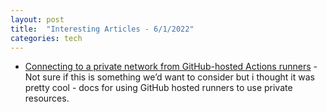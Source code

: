 ```yaml
---
layout: post
title:  "Interesting Articles - 6/1/2022"
categories: tech
---
```

* [Connecting to a private network from GitHub-hosted Actions runners](https://github.blog/2022-06-01-connecting-to-a-private-network-from-github-hosted-actions-runners/) - Not sure if this is something we’d want to consider but i thought it was pretty cool - docs for using GitHub hosted runners to use private resources.
